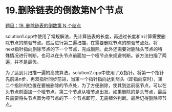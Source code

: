 # 19.删除链表的倒数第N个节点

[题目：19. 删除链表的倒数第 N 个结点](https://leetcode.cn/problems/remove-nth-node-from-end-of-list/)

solution1.cpp中使用了常规解法，先计算链表的长度，再通过长度和n计算需要删除节点的前驱节点。然后进行第二遍扫描，在需要删除节点的前驱节点处，将next指针指向删除节点的下一个节点，完成删除。此外还需要对删除头节点的特殊情况进行判断，也可以在头节点前面加一个哑节点来规避判断。该方法扫描了两遍，并不是最优。

为了达到只扫描一遍的高效算法，solution2.cpp中使用了双指针。将第一个指针先前进n步，再双指针同步前进，当第一个指针指向达到尽头（即指向空时），第二个指针的位置在要被删除的节点处，为了方便删除，使其到达前驱节点，可以在头节点前面加一个哑节点，第二个节点从哑节点出发。如果删除的是头节点，最后只需要将头节点置为哑节点的下一个节点即可，无需额外判断。最后记得删除哑节点。